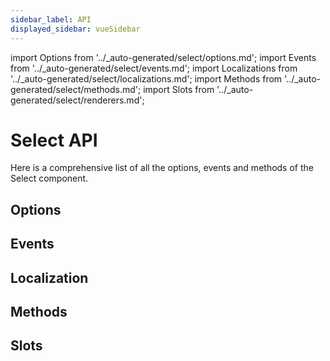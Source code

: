 ```yaml
---
sidebar_label: API
displayed_sidebar: vueSidebar
---
```


import Options from '../\_auto-generated/select/options.md';
import Events from '../\_auto-generated/select/events.md';
import Localizations from '../\_auto-generated/select/localizations.md';
import Methods from '../\_auto-generated/select/methods.md';
import Slots from '../\_auto-generated/select/renderers.md';

# Select API

Here is a comprehensive list of all the options, events and methods of the Select component.

<div className="option-list">

## Options

<Options />

## Events

<Events />

## Localization

<Localizations />

## Methods

<Methods />

## Slots

<Slots />

</div>
